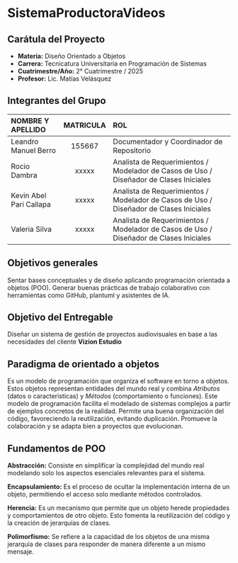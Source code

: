 # SistemaProductoraVideos

## Carátula del Proyecto
- **Materia:** Diseño Orientado a Objetos  
- **Carrera:** Tecnicatura Universitaria en Programación de Sistemas  
- **Cuatrimestre/Año:** 2° Cuatrimestre / 2025  
- **Profesor:** Lic. Matías Velásquez  

## Integrantes del Grupo
|NOMBRE Y APELLIDO|MATRICULA|ROL|
|:---|:---:|:---|
|Leandro Manuel Berro|155667|Documentador y Coordinador de Repositorio 
|Rocio Dambra|xxxxx|Analista de Requerimientos / Modelador de Casos de Uso / Diseñador de Clases Iniciales
|Kevin Abel Pari Callapa|xxxxx|Analista de Requerimientos / Modelador de Casos de Uso / Diseñador de Clases Iniciales
|Valeria Silva|xxxxx|Analista de Requerimientos / Modelador de Casos de Uso / Diseñador de Clases Iniciales

## Objetivos generales
Sentar bases conceptuales y de diseño aplicando programación orientada a objetos (POO). Generar buenas prácticas de trabajo colaborativo con herramientas como GitHub, plantuml y asistentes de IA.

## Objetivo del Entregable
Diseñar un sistema de gestión de proyectos audiovisuales en base a las necesidades del cliente **Vizion Estudio** 

## Paradigma de orientado a objetos
Es un modelo de programación que organiza el software en torno a objetos. Estos objetos representan entidades del mundo real y combina *Atributos* (datos o caracteristicas) y *Métodos* (comportamiento o funciones).
Este modelo de programación facilita el modelado de sistemas complejos a partir de ejemplos concretos de la realidad. Permite una buena organización del código, favoreciendo la reutilización, evitando duplicación. Promueve la colaboración y se adapta bien a proyectos que evolucionan.

## Fundamentos de POO
**Abstracción:** Consiste en simplificar la complejidad del mundo real modelando solo los aspectos esenciales relevantes para el sistema.

**Encapsulamiento:** Es el proceso de ocultar la implementación interna de un objeto, permitiendo el acceso solo mediante métodos controlados.

**Herencia:** Es un mecanismo que permite que un objeto herede propiedades y comportamientos de otro objeto. Esto fomenta la reutilización del código y la creación de jerarquías de clases.

**Polimorfismo:** Se refiere a la capacidad de los objetos de una misma jerarquía de clases para responder de manera diferente a un mismo mensaje.
